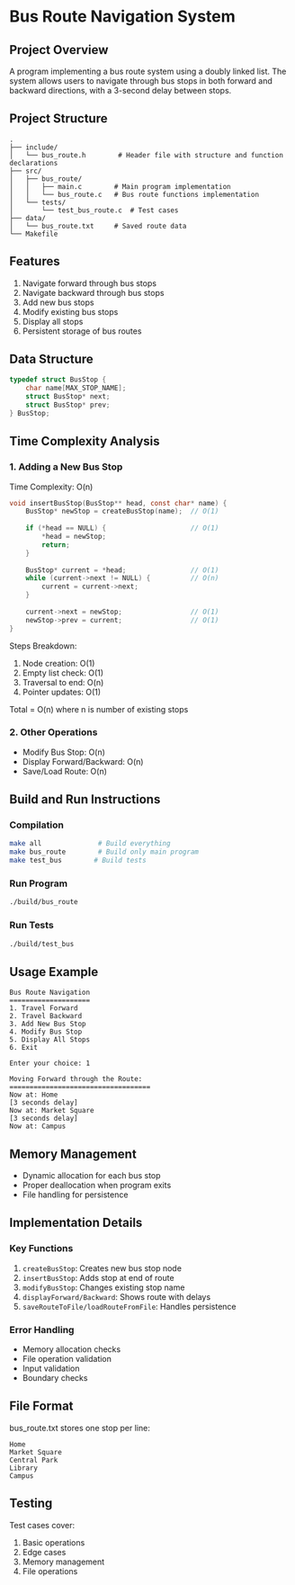 # Bus Route Navigation System

## Project Overview
A program implementing a bus route system using a doubly linked list. The system allows users to navigate through bus stops in both forward and backward directions, with a 3-second delay between stops.

## Project Structure
```
.
├── include/
│   └── bus_route.h        # Header file with structure and function declarations
├── src/
│   ├── bus_route/
│   │   ├── main.c        # Main program implementation
│   │   └── bus_route.c   # Bus route functions implementation
│   └── tests/
│       └── test_bus_route.c  # Test cases
├── data/
│   └── bus_route.txt     # Saved route data
└── Makefile
```

## Features
1. Navigate forward through bus stops
2. Navigate backward through bus stops
3. Add new bus stops
4. Modify existing bus stops
5. Display all stops
6. Persistent storage of bus routes

## Data Structure
```c
typedef struct BusStop {
    char name[MAX_STOP_NAME];
    struct BusStop* next;
    struct BusStop* prev;
} BusStop;
```

## Time Complexity Analysis

### 1. Adding a New Bus Stop
Time Complexity: O(n)
```c
void insertBusStop(BusStop** head, const char* name) {
    BusStop* newStop = createBusStop(name);  // O(1)
    
    if (*head == NULL) {                     // O(1)
        *head = newStop;
        return;
    }
    
    BusStop* current = *head;                // O(1)
    while (current->next != NULL) {          // O(n)
        current = current->next;
    }
    
    current->next = newStop;                 // O(1)
    newStop->prev = current;                 // O(1)
}
```

Steps Breakdown:
1. Node creation: O(1)
2. Empty list check: O(1)
3. Traversal to end: O(n)
4. Pointer updates: O(1)

Total = O(n) where n is number of existing stops

### 2. Other Operations
- Modify Bus Stop: O(n)
- Display Forward/Backward: O(n)
- Save/Load Route: O(n)

## Build and Run Instructions

### Compilation
```bash
make all              # Build everything
make bus_route        # Build only main program
make test_bus        # Build tests
```

### Run Program
```bash
./build/bus_route
```

### Run Tests
```bash
./build/test_bus
```

## Usage Example
```
Bus Route Navigation
====================
1. Travel Forward
2. Travel Backward
3. Add New Bus Stop
4. Modify Bus Stop
5. Display All Stops
6. Exit

Enter your choice: 1

Moving Forward through the Route:
===================================
Now at: Home
[3 seconds delay]
Now at: Market Square
[3 seconds delay]
Now at: Campus
```

## Memory Management
- Dynamic allocation for each bus stop
- Proper deallocation when program exits
- File handling for persistence

## Implementation Details

### Key Functions
1. `createBusStop`: Creates new bus stop node
2. `insertBusStop`: Adds stop at end of route
3. `modifyBusStop`: Changes existing stop name
4. `displayForward/Backward`: Shows route with delays
5. `saveRouteToFile/loadRouteFromFile`: Handles persistence

### Error Handling
- Memory allocation checks
- File operation validation
- Input validation
- Boundary checks

## File Format
bus_route.txt stores one stop per line:
```
Home
Market Square
Central Park
Library
Campus
```

## Testing
Test cases cover:
1. Basic operations
2. Edge cases
3. Memory management
4. File operations
